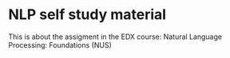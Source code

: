 # NLP self study material
This is about the assigment in the EDX course: Natural Language Processing: Foundations (NUS)  
